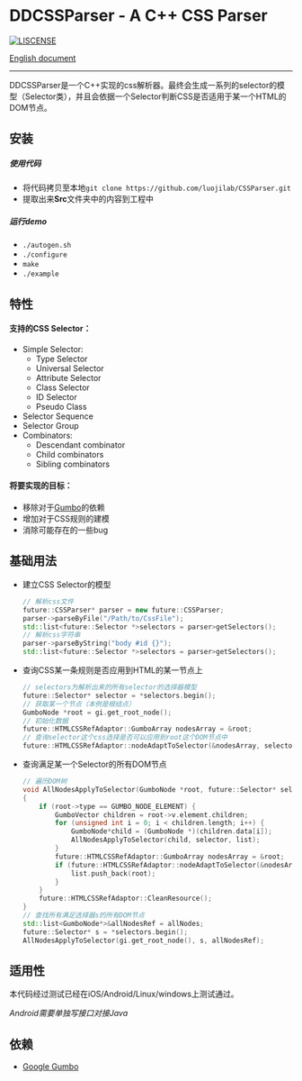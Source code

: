 # DDCSSParser - A C++ CSS Parser

[![LISCENSE](https://img.shields.io/packagist/l/doctrine/orm.svg)](./LICENSE.md)

[English document](./README-EN.md)

------

DDCSSParser是一个C++实现的css解析器。最终会生成一系列的selector的模型（Selector类），并且会依据一个Selector判断CSS是否适用于某一个HTML的DOM节点。

## 安装

##### 使用代码

* 将代码拷贝至本地`git clone https://github.com/luojilab/CSSParser.git`
* 提取出来**Src**文件夹中的内容到工程中

##### 运行demo

* `./autogen.sh`
* `./configure`
* `make`
* `./example`

## 特性

#### 支持的CSS Selector：

* Simple Selector:
  * Type Selector
  * Universal Selector
  * Attribute Selector
  * Class Selector
  * ID Selector
  * Pseudo Class
* Selector Sequence
* Selector Group
* Combinators:
  * Descendant combinator
  * Child combinators
  * Sibling combinators

#### 将要实现的目标：

* 移除对于[Gumbo](https://github.com/google/gumbo-parser)的依赖
* 增加对于CSS规则的建模
* 消除可能存在的一些bug

## 基础用法

* 建立CSS Selector的模型

  ```c++
  // 解析css文件
  future::CSSParser* parser = new future::CSSParser;
  parser->parseByFile("/Path/to/CssFile");
  std::list<future::Selector *>selectors = parser>getSelectors();
  // 解析css字符串
  parser->parseByString("body #id {}");
  std::list<future::Selector *>selectors = parser>getSelectors();
  ```

* 查询CSS某一条规则是否应用到HTML的某一节点上

  ```c++
  // selectors为解析出来的所有selector的选择器模型
  future::Selector* selector = *selectors.begin();
  // 获取某一个节点（本例是根结点）
  GumboNode *root = gi.get_root_node();
  // 初始化数据
  future::HTMLCSSRefAdaptor::GumboArray nodesArray = &root;
  // 查询selector这个css选择是否可以应用到root这个DOM节点中
  future::HTMLCSSRefAdaptor::nodeAdaptToSelector(&nodesArray, selector);
  ```

* 查询满足某一个Selector的所有DOM节点

  ```c++
  // 遍历DOM树
  void AllNodesApplyToSelector(GumboNode *root, future::Selector* selector, std::list<GumboNode *>&list)
  {
      if (root->type == GUMBO_NODE_ELEMENT) {
          GumboVector children = root->v.element.children;
          for (unsigned int i = 0; i < children.length; i++) {
              GumboNode*child = (GumboNode *)(children.data[i]);
              AllNodesApplyToSelector(child, selector, list);
          }
          future::HTMLCSSRefAdaptor::GumboArray nodesArray = &root;
          if (future::HTMLCSSRefAdaptor::nodeAdaptToSelector(&nodesArray, selector)) {
              list.push_back(root);
          }
      }
      future::HTMLCSSRefAdaptor::CleanResource();
  }
  // 查找所有满足选择器s的所有DOM节点
  std::list<GumboNode*>&allNodesRef = allNodes;
  future::Selector* s = *selectors.begin();
  AllNodesApplyToSelector(gi.get_root_node(), s, allNodesRef);
  ```

## 适用性

本代码经过测试已经在iOS/Android/Linux/windows上测试通过。

*Android需要单独写接口对接Java*


## 依赖

* [Google Gumbo](https://github.com/google/gumbo-parser)

